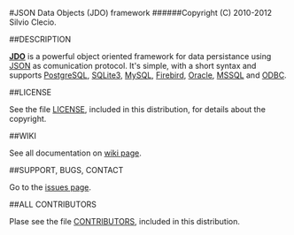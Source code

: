 #JSON Data Objects (JDO) framework
######Copyright (C) 2010-2012 Silvio Clecio.

##DESCRIPTION

**[JDO](https://github.com/silvioprog/jdo)** is a powerful object oriented framework for data persistance using [JSON](http://json.org) as comunication protocol. It's simple, with a short syntax and supports [PostgreSQL](http://www.postgresql.org), [SQLite3](http://www.sqlite.org), [MySQL](http://www.mysql.com), [Firebird](http://www.firebirdsql.org), [Oracle](http://www.oracle.com), [MSSQL](http://www.microsoft.com/sql) and [ODBC](http://en.wikipedia.org/wiki/ODBC).

##LICENSE

See the file [LICENSE](https://github.com/silvioprog/jdo/blob/master/LICENSE.txt), included in this distribution, for details about the copyright.

##WIKI

See all documentation on [wiki page](https://github.com/silvioprog/jdo/wiki).

##SUPPORT, BUGS, CONTACT

Go to the [issues page](https://github.com/silvioprog/jdo/issues).

##ALL CONTRIBUTORS

Plase see the file [CONTRIBUTORS](https://github.com/silvioprog/jdo/blob/master/CONTRIBUTORS.txt), included in this distribution.